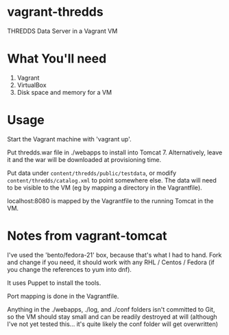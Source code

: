 vagrant-thredds
===============

THREDDS Data Server in a Vagrant VM

What You'll need
================

1. Vagrant
2. VirtualBox
3. Disk space and memory for a VM

Usage
=====

Start the Vagrant machine with 'vagrant up'.

Put thredds.war file in ./webapps to install into Tomcat 7. Alternatively, leave it and the war will be downloaded at provisioning time.

Put data under `content/thredds/public/testdata`, or modify `content/thredds/catalog.xml` to point somewhere else. The data will need to be visible to the VM (eg by mapping a directory in the Vagrantfile).

localhost:8080 is mapped by the Vagrantfile to the running Tomcat in the VM.

Notes from vagrant-tomcat
=========================

I've used the 'bento/fedora-21' box, because that's what I had to hand. Fork and change if you need, it should work with any RHL / Centos / Fedora (if you change the references to yum into dnf).

It uses Puppet to install the tools.

Port mapping is done in the Vagrantfile.

Anything in the ./webapps, ./log, and ./conf folders isn't committed to Git, so the VM should stay small and can be readily destroyed at will (although I've not yet tested this... it's quite likely the conf folder will get overwritten)


